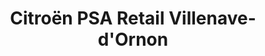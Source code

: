 ---
title: "Citroën PSA Retail Villenave-d'Ornon"
url: /villenave-dornon/citroen-psa-retail-villenave-dornon/
shop: voiture
---